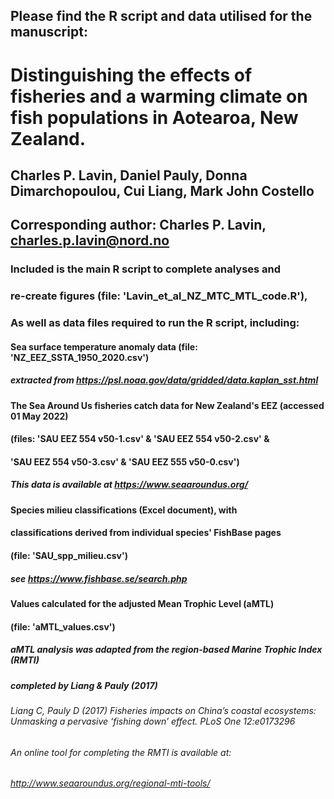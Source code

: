 ## Please find the R script and data utilised for the manuscript:
# Distinguishing the effects of fisheries and a warming climate on fish populations in Aotearoa, New Zealand.
## Charles P. Lavin, Daniel Pauly, Donna Dimarchopoulou, Cui Liang, Mark John Costello
## Corresponding author: Charles P. Lavin, charles.p.lavin@nord.no

### Included is the main R script to complete analyses and
### re-create figures (file: 'Lavin_et_al_NZ_MTC_MTL_code.R'),

### As well as data files required to run the R script, including:

#### Sea surface temperature anomaly data (file: 'NZ_EEZ_SSTA_1950_2020.csv')
##### extracted from https://psl.noaa.gov/data/gridded/data.kaplan_sst.html

#### The Sea Around Us fisheries catch data for New Zealand's EEZ (accessed 01 May 2022)
#### (files: 'SAU EEZ 554 v50-1.csv' & 'SAU EEZ 554 v50-2.csv' & 
#### 'SAU EEZ 554 v50-3.csv' & 'SAU EEZ 555 v50-0.csv')
##### This data is available at https://www.seaaroundus.org/

#### Species milieu classifications (Excel document), with
#### classifications derived from individual species' FishBase pages
#### (file: 'SAU_spp_milieu.csv')
##### see https://www.fishbase.se/search.php

#### Values calculated for the adjusted Mean Trophic Level (aMTL)
#### (file: 'aMTL_values.csv')
##### aMTL analysis was adapted from the region-based Marine Trophic Index (RMTI)
##### completed by Liang & Pauly (2017)
###### Liang C, Pauly D (2017) Fisheries impacts on China’s coastal ecosystems: Unmasking a pervasive ‘fishing down’ effect. PLoS One 12:e0173296
###### An online tool for completing the RMTI is available at:
###### http://www.seaaroundus.org/regional-mti-tools/
